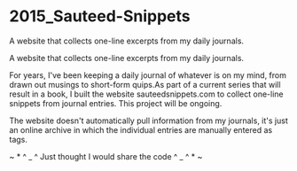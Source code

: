 # 2015_Sauteed-Snippets
A website that collects one-line excerpts from my daily journals.

A website that collects one-line excerpts from my daily journals.

For years, I've been keeping a daily journal of whatever is on my mind, from drawn out musings to short-form quips.As part of a current series that will result in a book, I built the website sauteedsnippets.com to collect one-line snippets from journal entries. This project will be ongoing.

The website doesn't automatically pull information from my journals, it's just an online archive in which the individual entries are manually entered as tags.

~ * ^ _ ^ Just thought I would share the code ^ _ ^ * ~
